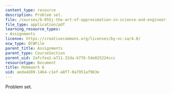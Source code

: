 ```yaml
---
content_type: resource
description: Problem set.
file: /courses/6-055j-the-art-of-approximation-in-science-and-engineering-spring-2008/aeda4d8914b4c1efa8f70a7951af963e_hw06.pdf
file_type: application/pdf
learning_resource_types:
- Assignments
license: https://creativecommons.org/licenses/by-nc-sa/4.0/
ocw_type: OCWFile
parent_title: Assignments
parent_type: CourseSection
parent_uid: 2afcfea1-a711-32da-b776-54e025224ccc
resourcetype: Document
title: Homework 6
uid: aeda4d89-14b4-c1ef-a8f7-0a7951af963e
---
```

Problem set.